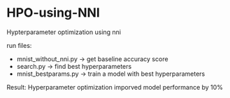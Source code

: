 # HPO-using-NNI
Hypterparameter optimization using nni

run files:
- mnist_without_nni.py -> get baseline accuracy score
- search.py -> find best hyperparameters
- mnist_bestparams.py -> train a model with best hyperparameters

Result:
Hyperparameter optimization imporved model performance by 10%
